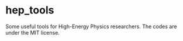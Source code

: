 hep_tools
=========

Some useful tools for High-Energy Physics researchers. The codes are under the MIT license.